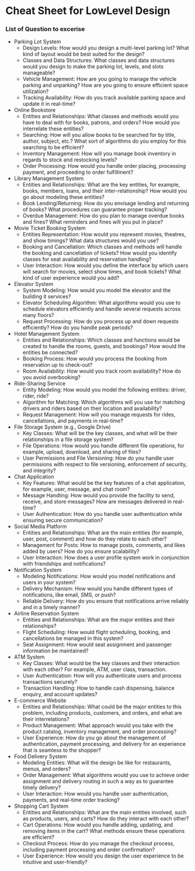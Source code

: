 # Cheat Sheet for LowLevel Design
### List of Question to excerise 

-  Parking Lot System
      - Design Levels: How would you design a multi-level parking lot? What kind of layout would be best suited for the design?
      - Classes and Data Structures: What classes and data structures would you design to make the parking lot, levels, and slots manageable?
      - Vehicle Management: How are you going to manage the vehicle parking and unparking? How are you going to ensure efficient space utilization?
      - Tracking Availability: How do you track available parking space and update it in real-time?
- Online Bookstore
  - Entities and Relationships: What classes and methods would you have to deal with for books, patrons, and orders? How would you interrelate these entities?
  - Searching: How will you allow books to be searched for by title, author, subject, etc.? What sort of algorithms do you employ for this searching to be efficient?
  - Inventory Management: How will you manage book inventory in regards to stock and restocking levels?
  - Order Processing: How would you handle order placing, processing payment, and proceeding to order fulfillment?
- Library Management System
  - Entities and Relationships: What are the key entities, for example, books, members, loans, and their inter-relationship? How would you go about modeling these entities?
  - Book Lending/Returning: How do you envisage lending and returning of books? What procedures can guarantee proper tracking?
  - Overdue Management: How do you plan to manage overdue books and fines? What reminders and fines will you put in place?
- Movie Ticket Booking System
  - Entities Representation: How would you represent movies, theatres, and show timings? What data structures would you use?
  - Booking and Cancellation: Which classes and methods will handle the booking and cancellation of tickets? How would you identify classes for seat availability and reservation handling?
  - User Interaction: How would you define the interface by which users will search for movies, select show times, and book tickets? What kind of user experience would you add?
- Elevator System
  - System Modeling: How would you model the elevator and the building it services?
  - Elevator Scheduling Algorithm: What algorithms would you use to schedule elevators efficiently and handle several requests across many floors?
  - Request Processing: How do you process up and down requests efficiently? How do you handle peak periods?
- Hotel Management System
  - Entities and Relationships: Which classes and functions would be created to handle the rooms, guests, and bookings? How would the entities be connected?
  - Booking Process: How would you process the booking from reservation up to check-out?
  - Room Availability: How would you track room availability? How do you avoid overbooking?
- Ride-Sharing Service
  - Entity Modeling: How would you model the following entities: driver, rider, ride?
  - Algorithm for Matching: Which algorithms will you use for matching drivers and riders based on their location and availability?
  - Request Management: How will you manage requests for rides, cancellations, and payments in real-time?
- File Storage System (e.g., Google Drive)
  - Key Classes: What will be the key classes, and what will be their relationships in a file storage system?
  - File Operations: How would you handle different file operations, for example, upload, download, and sharing of files?
  - User Permissions and File Versioning: How do you handle user permissions with respect to file versioning, enforcement of security, and integrity?
- Chat Application
  - Key Features: What would be the key features of a chat application, for example, user, message, and chat room?
  - Message Handling: How would you provide the facility to send, receive, and store messages? How are messages delivered in real-time?
  - User Authentication: How do you handle user authentication while ensuring secure communication?
- Social Media Platform
  - Entities and Relationships: What are the main entities (for example, user, post, comment) and how do they relate to each other?
  - Management for Posts: How to manage posts, comments, and likes added by users? How do you ensure scalability?
  - User Interaction: How does a user profile system work in conjunction with friendships and notifications?
- Notification System
  - Modeling Notifications: How would you model notifications and users in your system?
  - Delivery Mechanism: How would you handle different types of notifications, like email, SMS, or push?
  - Reliable Delivery: How do you ensure that notifications arrive reliably and in a timely manner?
- Airline Reservation System
  - Entities and Relationships: What are the major entities and their relationships?
  - Flight Scheduling: How would flight scheduling, booking, and cancellations be managed in this system?
  - Seat Assignment: How would seat assignment and passenger information be maintained?
- ATM System
  - Key Classes: What would be the key classes and their interaction with each other? For example, ATM, user class, transaction.
  - User Authentication: How will you authenticate users and process transactions securely?
  - Transaction Handling: How to handle cash dispensing, balance enquiry, and account updates?
- E-commerce Website
  - Entities and Relationships: What could be the major entities to this problem, including products, customers, and orders, and what are their interrelations?
  - Product Management: What approach would you take with the product catalog, inventory management, and order processing?
  - User Experience: How do you go about the management of authentication, payment processing, and delivery for an experience that is seamless to the shopper?
- Food Delivery System
  - Modeling Entities: What will the design be like for restaurants, menus, and orders?
  - Order Management: What algorithms would you use to achieve order assignment and delivery routing in such a way as to guarantee timely delivery?
  - User Interaction: How would you handle user authentication, payments, and real-time order tracking?
- Shopping Cart System
  - Entities and Relationships: What are the main entities involved, such as products, users, and carts? How do they interact with each other?
  - Cart Operations: How would you handle adding, updating, and removing items in the cart? What methods ensure these operations are efficient?
  - Checkout Process: How do you manage the checkout process, including payment processing and order confirmation?
  - User Experience: How would you design the user experience to be intuitive and user-friendly?
